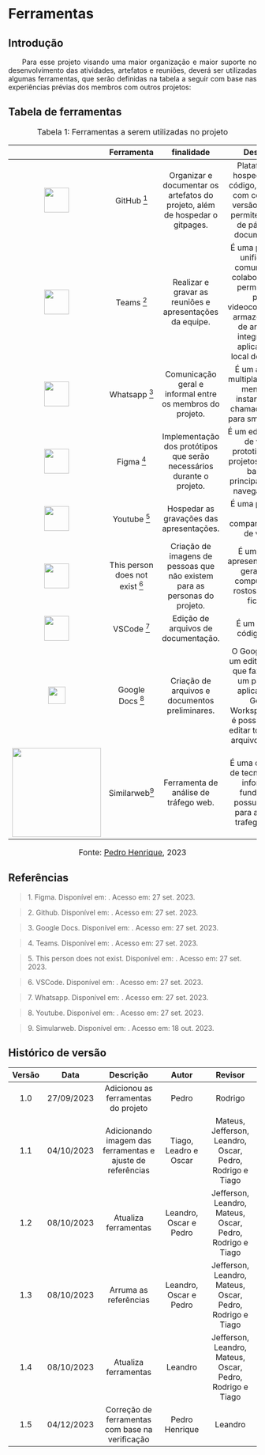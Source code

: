 # Ferramentas

## Introdução
<p align="justify">&emsp;&emsp;Para esse projeto visando uma maior organização e maior suporte no desenvolvimento das atividades, artefatos e reuniões, deverá ser  utilizadas algumas ferramentas, que serão definidas na tabela a seguir com base nas experiências prévias dos membros com outros projetos: </p>


## Tabela de ferramentas
<font size="3"><p style="text-align: center">Tabela 1: Ferramentas a serem utilizadas no projeto</p></font>

|           | Ferramenta | finalidade |  Descrição|
|:---------:| :---------:| :--------: | :-------:|
| <img src="https://cdn-icons-png.flaticon.com/512/25/25231.png" width=50> | GitHub <a href="#1"><sup>1</sup></a> |Organizar e documentar os artefatos do projeto, além de hospedar o gitpages. | Plataforma de hospedagem de código, e arquivos com controle de versão. Também permite a criação de páginas de documentação. |
| <img src="https://logodownload.org/wp-content/uploads/2021/08/microsoft-teams-logo-1.png" width=50> |Teams <a href="#2"><sup>2</sup></a>| Realizar e gravar as reuniões e apresentações da equipe.|  É uma plataforma unificada de comunicação e colaboração que permite bate-papo, videoconferências, armazenamento de arquivos e integração de aplicativos no local de trabalho. |
| <img src="https://cdn.icon-icons.com/icons2/2592/PNG/512/whatsapp_logo_icon_154480.png" width=50> |Whatsapp <a href="#3"><sup>3</sup></a>| Comunicação geral e informal entre os membros do projeto.  |É um aplicativo multiplataforma de mensagens instantâneas e chamadas de voz para smartphones.|
| <img src="https://logowik.com/content/uploads/images/figma.jpg" width=50> |Figma <a href="#4"><sup>4</sup></a>| Implementação dos protótipos que serão necessários durante o projeto.  | É um editor gráfico de vetor e prototipagem de projetos de design baseado principalmente no navegador web.|
| <img src="https://img.freepik.com/vetores-premium/logo-vermelho-do-youtube-logo-de-midia-social_197792-1803.jpg" width=50> |Youtube <a href="#5"><sup>5</sup></a>| Hospedar as gravações das apresentações.  | É  uma plataforma de compartilhamento de vídeos.|
| <img src="https://cdnstorage.sendbig.com/unreal/female.webp" width=50> |This person does not exist <a href="#6"><sup>6</sup></a>| Criação de imagens de pessoas que não existem para as personas do projeto.  |  É um site que apresenta imagens geradas por computador de rostos humanos fictícios. |
| <img src="https://logowik.com/content/uploads/images/visual-studio-code7642.jpg" width=50> |VSCode <a href="#7"><sup>7</sup></a>| Edição de arquivos de documentação. |  É um editor de código-fonte. | 
| <img src="https://mailmeteor.com/logos/assets/PNG/Google_Docs_Logo_512px.png" width=35> |Google Docs <a href="#8"><sup>8</sup></a>| Criação de arquivos e documentos preliminares.  | O Google Docs é um editor de texto que faz parte de um pacote de aplicativos do Google Workspace. Nele, é possível criar e editar todo tipo de arquivo em texto. |
| <img src="https://cdn.worldvectorlogo.com/logos/similarweb.svg" width = 180 > | Similarweb<a href="#9"><sup>9</sup></a> | Ferramenta de análise de tráfego web. |  É uma companhia de tecnologias de informação fundada que possui um siote para análise de trafego na web | 

<font size="3"><p style="text-align: center"> Fonte: <a href="https://github.com/Muniz2811" target="_blank">Pedro Henrique</a>, 2023</p></font>

## Referências

> <p id="1"> 1. Figma. Disponível em: <https://www.figma.com/>. Acesso em: 27 set. 2023.</p>

> <p id="2"> 2. Github. Disponível em: <https://github.com/>. Acesso em: 27 set. 2023.</p>

> <p id="3"> 3. Google Docs. Disponível em: <https://www.google.com/docs/about/>. Acesso em: 27 set. 2023.</p>

> <p id="4"> 4. Teams. Disponível em: <https://www.microsoft.com/pt-br/microsoft-teams/group-chat-software>. Acesso em: 27 set. 2023.</p>

> <p id="5"> 5. This person does not exist. Disponível em: <https://thispersondoesnotexist.com/>. Acesso em: 27 set. 2023.</p>

> <p id="6"> 6. VSCode. Disponível em: <https://code.visualstudio.com/>. Acesso em: 27 set. 2023.</p>

> <p id="7"> 7. Whatsapp. Disponível em: <https://www.whatsapp.com>. Acesso em: 27 set. 2023.</p>

> <p id="8"> 8. Youtube. Disponível em: <https://www.youtube.com/>. Acesso em: 27 set. 2023.</p>

> <p id="9"> 9. Simularweb. Disponível em: <https://www.similarweb.com/pt/>. Acesso em: 18 out. 2023.</p>


## Histórico de versão
<center>

| Versão |    Data    |      Descrição       |  Autor  | Revisor |
| :----: | :--------: | :------------------: | :-----: | :-----: |
|  1.0   | 27/09/2023 | Adicionou as ferramentas do projeto| Pedro | Rodrigo  |
| 1.1 | 04/10/2023 | Adicionando imagem das ferramentas e ajuste de referências | Tiago, Leadro e Oscar | Mateus, Jefferson, Leandro, Oscar, Pedro, Rodrigo e Tiago |
| 1.2 | 08/10/2023 | Atualiza ferramentas | Leandro, Oscar e Pedro | Jefferson, Leandro, Mateus, Oscar, Pedro, Rodrigo e Tiago |
| 1.3 | 08/10/2023 | Arruma as referências | Leandro, Oscar e Pedro | Jefferson, Leandro, Mateus, Oscar, Pedro, Rodrigo e Tiago |
| 1.4 | 08/10/2023 | Atualiza ferramentas | Leandro | Jefferson, Leandro, Mateus, Oscar, Pedro, Rodrigo e Tiago |
| 1.5 | 04/12/2023 | Correção de ferramentas com base na verificação| Pedro Henrique | Leandro | 

</center>
